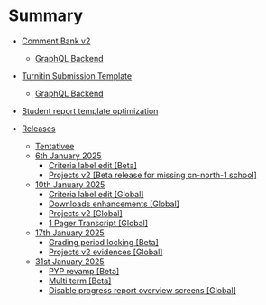 # Summary

- [Comment Bank v2](./comment-bank/main.md)
  - [GraphQL Backend](./comment-bank/graphqlapi-be.md)

- [Turnitin Submission Template](./turnitin-submission-template/main.md)
  - [GraphQL Backend](./turnitin-submission-template/graphqlapi-be.md)

- [Student report template optimization](./student-progress-report-template-optimization/main.md)

- [Releases]()
  - [Tentativee](./releases/main.md)
  - [6th January 2025]()
    - [Criteria label edit \[Beta\]](./releases/6-January-2025/criteria-label-edit.md)
    - [Projects v2 \[Beta release for missing cn-north-1 school\]](./releases/6-January-2025/projects-v2-for-cn-north-1-school.md)
  - [10th January 2025](./releases/10-January-2025/main.md)
    - [Criteria label edit \[Global\]](./releases/10-January-2025/criteria-lable-edit/global-release.md)
    - [Downloads enhancements \[Global\]](./releases/10-January-2025/downloads-enhancements/global-release.md)
    - [Projects v2 \[Global\]](./releases/10-January-2025/projects-v2/global-release.md)
    - [1 Pager Transcript \[Global\]](./releases/10-January-2025/1-pager-transcript/global-release.md)
  - [17th January 2025]()
    - [Grading period locking \[Beta\]](./releases/17-January-2025/grading-period-locking/beta-release.md)
    - [Projects v2 evidences \[Global\]](./releases/17-January-2025/grading-period-locking/beta-release.md)
  - [31st January 2025]()
    - [PYP revamp \[Beta\]](./releases/31-January-2025/PYP-revamp/beta-release.md)
    - [Multi term \[Beta\]](./releases/31-January-2025/multi-term-progress-report/beta-release.md)
    - [Disable progress report overview screens \[Global\]](./releases/31-January-2025/disable-progress-report-overview/global-release.md)

